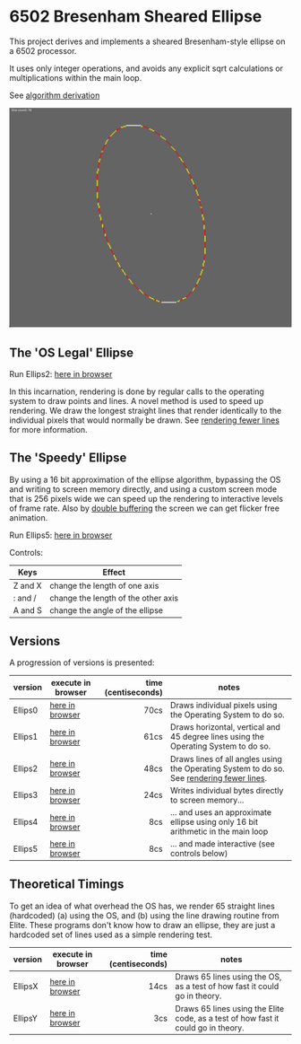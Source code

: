 # 6502 Bresenham Sheared Ellipse

This project derives and implements a sheared Bresenham-style ellipse on a 6502 processor.

It uses only integer operations, and avoids any explicit sqrt calculations or multiplications within the main loop.

See [algorithm derivation](./algorithm_derivation/derivation.ipynb)

![Ellipse](./example.png)

## The 'OS Legal' Ellipse

Run Ellips2: [here in browser](https://bbc.godbolt.org/?autoboot&disc=https://raw.githubusercontent.com/TobyLobster/ellipse/main/ELLIPS2.SSD)

In this incarnation, rendering is done by regular calls to the operating system to draw points and lines.
A novel method is used to speed up rendering. We draw the longest straight lines that render identically to the individual pixels that would normally be drawn. See [rendering fewer lines](./fewer_lines.md) for more information.

## The 'Speedy' Ellipse

By using a 16 bit approximation of the ellipse algorithm, bypassing the OS and writing to screen memory directly, and using a custom screen mode that is 256 pixels wide we can speed up the rendering to interactive levels of frame rate. Also by [double buffering](https://en.wikipedia.org/wiki/Multiple_buffering#Double_buffering_in_computer_graphics) the screen we can get flicker free animation.

Run Ellips5: [here in browser](https://bbc.godbolt.org/?autoboot&disc=https://raw.githubusercontent.com/TobyLobster/ellipse/main/ELLIPS5.SSD)

Controls:

| Keys     | Effect                              |
| -------- | ----------------------------------- |
| Z and X  | change the length of one axis       |
| : and /  | change the length of the other axis |
| A and S  | change the angle of the ellipse     |

## Versions

A progression of versions is presented:

| version | execute in browser | time (centiseconds) | notes                    |
| ------- | ------------------ | ------------------: | ------------------------ |
| Ellips0 | [here in browser](https://bbc.godbolt.org/?autoboot&disc=https://raw.githubusercontent.com/TobyLobster/ellipse/main/ELLIPS0.SSD) | 70cs | Draws individual pixels using the Operating System to do so. |
| Ellips1 | [here in browser](https://bbc.godbolt.org/?autoboot&disc=https://raw.githubusercontent.com/TobyLobster/ellipse/main/ELLIPS1.SSD) | 61cs | Draws horizontal, vertical and 45 degree lines using the Operating System to do so. |
| Ellips2 | [here in browser](https://bbc.godbolt.org/?autoboot&disc=https://raw.githubusercontent.com/TobyLobster/ellipse/main/ELLIPS2.SSD) | 48cs | Draws lines of all angles using the Operating System to do so. See [rendering fewer lines](./fewer_lines.md). |
| Ellips3 | [here in browser](https://bbc.godbolt.org/?autoboot&disc=https://raw.githubusercontent.com/TobyLobster/ellipse/main/ELLIPS3.SSD) | 24cs | Writes individual bytes directly to screen memory... |
| Ellips4 | [here in browser](https://bbc.godbolt.org/?autoboot&disc=https://raw.githubusercontent.com/TobyLobster/ellipse/main/ELLIPS4.SSD) |  8cs | ... and uses an approximate ellipse using only 16 bit arithmetic in the main loop |
| Ellips5 | [here in browser](https://bbc.godbolt.org/?autoboot&disc=https://raw.githubusercontent.com/TobyLobster/ellipse/main/ELLIPS5.SSD) |  8cs | ... and made interactive (see controls below) |

## Theoretical Timings

To get an idea of what overhead the OS has, we render 65 straight lines (hardcoded) (a) using the OS, and (b) using the line drawing routine from Elite.
These programs don't know how to draw an ellipse, they are just a hardcoded set of lines used as a simple rendering test.

| version | execute in browser | time (centiseconds) | notes                    |
| ------- | ------------------ | ------------------: | ------------------------ |
| EllipsX | [here in browser](https://bbc.godbolt.org/?autoboot&disc=https://raw.githubusercontent.com/TobyLobster/ellipse/main/ELLIPSX.SSD) | 14cs | Draws 65 lines using the OS, as a test of how fast it could go in theory. |
| EllipsY | [here in browser](https://bbc.godbolt.org/?autoboot&disc=https://raw.githubusercontent.com/TobyLobster/ellipse/main/ELLIPSY.SSD) |  3cs | Draws 65 lines using the Elite code, as a test of how fast it could go in theory. |
